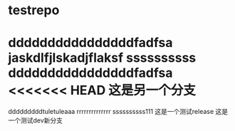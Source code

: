 # testrepo
ddddddddddddddddfadfsa
jaskdlfjlskadjflaksf
ssssssssss
ddddddddddddddddfadfsa
<<<<<<< HEAD
这是另一个分支
=======
dddddddddtuletuleaaa
rrrrrrrrrrrrrr
ssssssssss111
这是一个测试release
这是一个测试dev新分支
